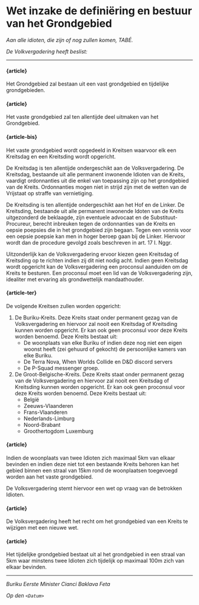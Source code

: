 # Wet inzake de definiëring en bestuur van het Grondgebied

_Aan alle idioten, die zijn of nog zullen komen, TABÉ._

_De Volkvergadering heeft beslist:_

--------------------------

#### {article}
Het Grondgebied zal bestaan uit een vast grondgebied en tijdelijke grondgebieden.

#### {article}
Het vaste grondgebied zal ten allentijde deel uitmaken van het Grondgebied.

#### {article-bis}
Het vaste grondgebied wordt opgedeeld in Kreitsen waarvoor elk een Kreitsdag en een Kreitsding wordt opgericht.

De Kreitsdag is ten allentijde ondergeschikt aan de Volksvergadering. De Kreitsdag, bestaande uit alle permanent inwonende Idioten van de Kreits, vaardigt ordonnanties uit die enkel van toepassing zijn op het grondgebied van de Kreits. Ordonnanties mogen niet in strijd zijn met de wetten van de Vrijstaat op straffe van vernietiging.

De Kreitsding is ten allentijde ondergeschikt aan het Hof en de Linker. De Kreitsding, bestaande uit alle permanent inwonende Idoten van de Kreits uitgezonderd de beklaagde, zijn eventuele advocaat en de Substituut-Procureur, berecht inbreuken tegen de ordonnanties van de Kreits en oepsie poepsies die in het grondgebied zijn begaan. Tegen een vonnis voor een oepsie poepsie kan men in hoger beroep gaan bij de Linker. Hiervoor wordt dan de procedure gevolgd zoals beschreven in art. 17 I. Nggr.

Uitzonderlijk kan de Volksvergadering ervoor kiezen geen Kreitsdag of Kreitsding op te richten indien zij dit niet nodig acht.
Indien geen Kreitsdag wordt opgericht kan de Volksvergadering een proconsul aanduiden om de Kreits te besturen. Een proconsul moet een lid van de Volksvergadering zijn, idealiter met ervaring als grondwettelijk mandaathouder.

#### {article-ter}
De volgende Kreitsen zullen worden opgericht:

1. De Buriku-Kreits. Deze Kreits staat onder permanent gezag van de Volksvergadering en hiervoor zal nooit een Kreitsdag of Kreitsding kunnen worden opgericht. Er kan ook geen proconsul voor deze Kreits worden benoemd. Deze Kreits bestaat uit: 
    * De woonplaats van elke Buriku of indien deze nog niet een eigen woonst heeft (zei gehuurd of gekocht) de persoonlijke kamers van elke Buriku. 
    * De Terra Nova, When Worlds Collide en D&D discord servers
    * De P-Squad messenger groep.
2. De Groot-Belgische-Kreits. Deze Kreits staat onder permanent gezag van de Volksvergadering en hiervoor zal nooit een Kreitsdag of Kreitsding kunnen worden opgericht. Er kan ook geen proconsul voor deze Kreits worden benoemd. Deze Kreits bestaat uit: 
    * België
    * Zeeuws-Vlaanderen
    * Frans-Vlaanderen
    * Nederlands-Limburg
    * Noord-Brabant
    * Groothertogdom Luxemburg

#### {article}
Indien de woonplaats van twee Idioten zich maximaal 5km van elkaar bevinden en indien deze niet tot een bestaande Kreits behoren kan het gebied binnen een straal van 15km rond de woonplaatsen toegevoegd worden aan het vaste grondgebied.

De Volksvergadering stemt hiervoor een wet op vraag van de betrokken Idioten.

#### {article}
De Volksvergadering heeft het recht om het grondgebied van een Kreits te wijzigen met een nieuwe wet. 

#### {article}
Het tijdelijke grondgebied bestaat uit al het grondgebied in een straal van 5km waar minstens twee Idioten zich tijdelijk op maximaal 100m zich van elkaar bevinden.

--------------------------

_Buriku Eerste Minister Cianci Baklava Feta_

_Op den ``<Datum>``_